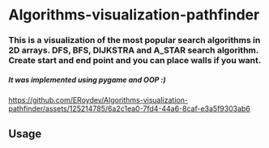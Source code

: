 # Algorithms-visualization-pathfinder

### This is a visualization of the most popular search algorithms in 2D arrays. DFS, BFS, DIJKSTRA and A_STAR search algorithm. Create start and end point and you can place walls if you want.
##### It was implemented using pygame and OOP :)


https://github.com/ERoydev/Algorithms-visualization-pathfinder/assets/125214785/6a2c1ea0-7fd4-44a6-8caf-e3a5f9303ab6

## Usage
